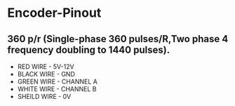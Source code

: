 # Encoder-Pinout
## 360 p/r (Single-phase 360 pulses/R,Two phase 4 frequency doubling to 1440 pulses). 
* RED WIRE - 5V-12V
* BLACK WIRE - GND
* GREEN WIRE - CHANNEL A
* WHITE WIRE - CHANNEL B
* SHEILD WIRE - 0V
